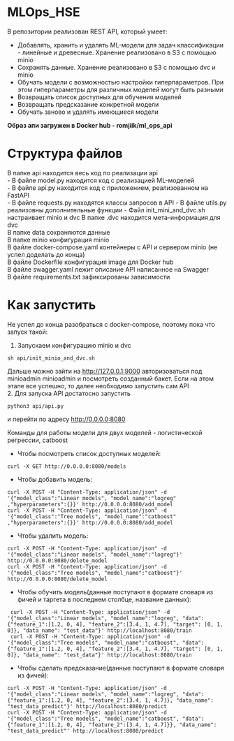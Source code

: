 # MLOps_HSE
В репозитории реализован REST API, который умеет:
* Добавлять, хранить и удалять ML-модели для задач классификации - линейные и древесные. Хранение реализовано в S3 с помощью minio
* Сохранять данные. Хранение реализовано в S3 с помощью dvc и minio
* Обучать модели с возможностью настройки гиперпараметров. При этом гиперпараметры для различных моделей могут быть разными
* Возвращать список доступных для обучения моделей
* Возвращать предсказание конкретной модели
* Обучать заново и удалять имеющиеся модели

**Образ апи загружен в Docker hub - romjiik/ml_ops_api**

# Структура файлов
В папке api находится весь код по реализации api  
    - В файле model.py находится код с реализацией ML-моделей  
    - В файле api.py находится код с приложением, реализованном на FastAPI  
    - В файле requests.py находятся классы запросов в API
    - В файле utils.py реализовны дополнительные функции
    - Файл init_mini_and_dvc.sh настраивает minio и dvc
В папке .dvc находится мета-информация для dvc  
В папке data сохраняются данные  
В папке minio конфигурация minio  
В файле docker-compose.yaml контейнеры с API и сервером minio (не успел доделать до конца)  
В файле Dockerfile конфигурация image для Docker hub  
В файле swagger.yaml лежит описание API написанное на Swagger  
В файле requirements.txt зафиксированы зависимости  

# Как запустить
Не успел до конца разобраться с docker-compose, поэтому пока что запуск такой:
1. Запускаем конфигурацию minio и dvc
```
sh api/init_minio_and_dvc.sh
```
Дальше можно зайти на http://127.0.0.1:9000 авторизоваться под minioadmin minioadmin и посмотреть созданный бакет. Если на этом этапе все успешно, то далее необходимо запустить сам API  
2. Для запуска API достатосно запустить
```
python3 api/api.py
``` 
и перейти по адресу http://0.0.0.0:8080  


Команды для работы модели для двух моделей - логистической регрессии, catboost
* Чтобы посмотреть список доступных моделей:
```
curl -X GET http://0.0.0.0:8080/models
```
* Чтобы добавить модель:
```
curl -X POST -H "Content-Type: application/json" -d '{"model_class":"Linear models", "model_name":"logreg" ,"hyperparameters":{}}' http://0.0.0.0:8080/add_model    
curl -X POST -H "Content-Type: application/json" -d '{"model_class":"Tree models", "model_name":"catboost" ,"hyperparameters":{}}' http://0.0.0.0:8080/add_model       
```
* Чтобы удалить модель:
```
curl -X POST -H "Content-Type: application/json" -d '{"model_class":"Linear models", "model_name":"logreg"}' http://0.0.0.0:8080/delete_model
curl -X POST -H "Content-Type: application/json" -d '{"model_class":"Tree models", "model_name":"catboost"}' http://0.0.0.0:8080/delete_model
```
* Чтобы обучить модель(данные поступают в формате словаря из фичей и таргета в последнем столбце, название данных):
```
 curl -X POST -H "Content-Type: application/json" -d '{"model_class":"Linear models", "model_name":"logreg", "data":{"feature_1":[1.2, 0, 4], "feature_2":[3.4, 1, 4.7], "target": [0, 1, 0]}, "data_name": "test_data"}' http://localhost:8080/train
 curl -X POST -H "Content-Type: application/json" -d '{"model_class":"Tree models", "model_name":"catboost", "data":{"feature_1":[1.2, 0, 4], "feature_2":[3.4, 1, 4.7], "target": [0, 1, 0]}, "data_name": "test_data"}' http://localhost:8080/train
```
* Чтобы сделать предсказание(данные поступают в формате словаря из фичей):
```
curl -X POST -H "Content-Type: application/json" -d '{"model_class":"Linear models", "model_name":"logreg", "data":{"feature_1":[1.2, 0, 4], "feature_2":[3.4, 1, 4.7]}, "data_name": "test_data_predict"}' http://localhost:8080/predict  
curl -X POST -H "Content-Type: application/json" -d '{"model_class":"Tree models", "model_name":"catboost", "data":{"feature_1":[1.2, 0, 4], "feature_2":[3.4, 1, 4.7]}}, "data_name": "test_data_predict"' http://localhost:8080/predict
```
